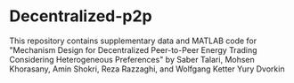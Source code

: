 # Decentralized-p2p
This repository contains supplementary data and MATLAB code for "Mechanism Design for Decentralized Peer-to-Peer Energy Trading Considering Heterogeneous Preferences" by Saber Talari, Mohsen Khorasany, Amin Shokri, Reza Razzaghi, and Wolfgang Ketter Yury Dvorkin
